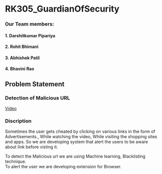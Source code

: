 # RK305_GuardianOfSecurity
### Our Team members:
#### 1. Darshitkumar Pipariya
#### 2. Rohit Bhimani
#### 3. Abhishek Patil
#### 4. Bhavini Rao

<h2>Problem Statement</h2>
<h3>Detection of Malicious URL</h3>

<a href='https://www.youtube.com/watch?v=Uov3Uvg2ASo'>Video</a>

### Discription

Sometimes the user gets cheated by clicking on various links in the form of 
Advertisements., While watching the video, While visiting the shopping sites and apps. So we are developing system that alert the users to be aware about link before visting it.

<div>To detect the Malicious url we are using Machine learning, Blacklisting technique.<br>
To alert the user we are developing extension for Browser.</div>
